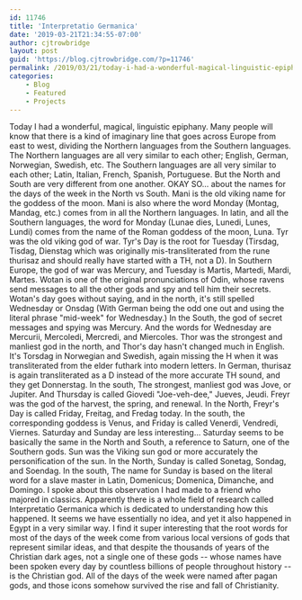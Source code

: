 ```yaml
---
id: 11746
title: 'Interpretatio Germanica'
date: '2019-03-21T21:34:55-07:00'
author: cjtrowbridge
layout: post
guid: 'https://blog.cjtrowbridge.com/?p=11746'
permalink: /2019/03/21/today-i-had-a-wonderful-magical-linguistic-epiphany/
categories:
    - Blog
    - Featured
    - Projects
---
```


<div class="_1dwg _1w_m _q7o"><div><div class="_5pbx userContent _3ds9 _3576" data-ft="{"tn":"K"}" id="js_7">Today I had a wonderful, magical, linguistic epiphany. Many people will know that there is a kind of imaginary line that goes across Europe from east to west, dividing the Northern languages from the Southern languages. The Northern languages are all very similar to each other; English, German, Norwegian, Swedish, etc. The Southern languages are all very similar to each other; Latin, Italian, French, Spanish, Portuguese. But the North and South are very different from one another. OKAY SO... about the names for the days of the week in the North vs South. Mani is the old viking name for the goddess of the moon. Mani is also where the word Monday (Montag, Mandag, etc.) comes from in all the Northern languages. In latin, and all the Southern languages, the word for Monday (Lunae dies, Lunedi, Lunes, Lundi) comes from the name of the Roman goddess of the moon, Luna. Tyr was the old viking god of war. Tyr's Day is the root for Tuesday (Tirsdag, Tisdag, Dienstag which was originally mis-transliterated from the rune thurisaz and should really have started with a TH, not a D). In Southern Europe, the god of war was Mercury, and Tuesday is Martis, Martedi, Mardi, Martes. Wotan is one of the original pronunciations of Odin, whose ravens send messages to all the other gods and spy and tell him their secrets. Wotan's day goes without saying, and in the north, it's still spelled Wednesday or Onsdag (With German being the odd one out and using the literal phrase "mid-week" for Wednesday.) In the South, the god of secret messages and spying was Mercury. And the words for Wednesday are Mercurii, Mercoledi, Mercredi, and Miercoles. Thor was the strongest and manliest god in the north, and Thor's day hasn't changed much in English. It's Torsdag in Norwegian and Swedish, again missing the H when it was transliterated from the elder futhark into modern letters. In German, thurisaz is again transliterated as a D instead of the more accurate TH sound, and they get Donnerstag. In the south, The strongest, manliest god was Jove, or Jupiter. And Thursday is called Giovedi "Joe-veh-dee," Jueves, Jeudi. Freyr was the god of the harvest, the spring, and renewal. In the North, Freyr's Day is called Friday, Freitag, and Fredag today. In the south, the corresponding goddess is Venus, and Friday is called Venerdi, Vendredi, Viernes. Saturday and Sunday are less interesting... Saturday seems to be basically the same in the North and South, a reference to Saturn, one of the Southern gods. Sun was the Viking sun god or more accurately the personification of the sun. In the North, Sunday is called Sonetag, Sondag, and Soendag. In the south, The name for Sunday is based on the literal word for a slave master in Latin, Domenicus; Domenica, Dimanche, and Domingo. I spoke about this observation I had made to a friend who majored in classics. Apparently there is a whole field of research called Interpretatio Germanica which is dedicated to understanding how this happened. It seems we have essentially no idea, and yet it also happened in Egypt in a very similar way. I find it super interesting that the root words for most of the days of the week come from various local versions of gods that represent similar ideas, and that despite the thousands of years of the Christian dark ages, not a single one of these gods -- whose names have been spoken every day by countless billions of people throughout history -- is the Christian god. All of the days of the week were named after pagan gods, and those icons somehow survived the rise and fall of Christianity. </div></div></div>